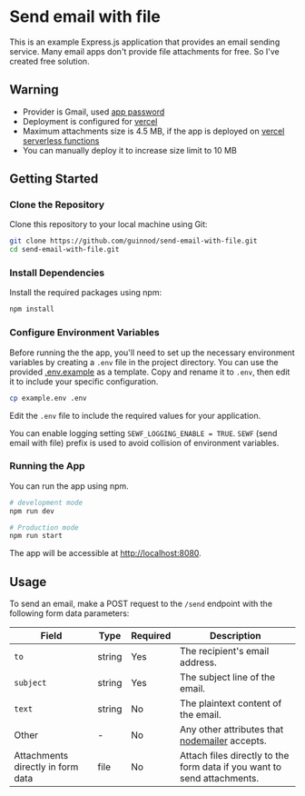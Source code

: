 # Send email with file

This is an example Express.js application that provides an email sending service. Many email apps don't provide file attachments for free. So I've created free solution.

## Warning

-   Provider is Gmail, used [app password](https://support.google.com/mail/answer/185833?hl=en)
-   Deployment is configured for [vercel](https://vercel.com/)
-   Maximum attachments size is 4.5 MB, if the app is deployed on [vercel serverless functions](https://vercel.com/guides/how-to-bypass-vercel-body-size-limit-serverless-functions)
-   You can manually deploy it to increase size limit to 10 MB

## Getting Started

### Clone the Repository

Clone this repository to your local machine using Git:

```bash
git clone https://github.com/guinnod/send-email-with-file.git
cd send-email-with-file.git
```

### Install Dependencies

Install the required packages using npm:

```bash
npm install
```

### Configure Environment Variables

Before running the the app, you'll need to set up the necessary environment variables by creating a `.env` file in the project directory.
You can use the provided [.env.example](.env.example) as a template.
Copy and rename it to `.env`, then edit it to include your specific configuration.

```bash
cp example.env .env
```

Edit the `.env` file to include the required values for your application.

You can enable logging setting `SEWF_LOGGING_ENABLE = TRUE`.
`SEWF` (send email with file) prefix is used to avoid collision of environment variables.

### Running the App

You can run the app using npm.

```bash
# development mode
npm run dev

# Production mode
npm run start
```

The app will be accessible at [http://localhost:8080](http://localhost:8080).

## Usage

To send an email, make a POST request to the `/send` endpoint with the following form data parameters:

| Field                             | Type   | Required | Description                                                                   |
| --------------------------------- | ------ | -------- | ----------------------------------------------------------------------------- |
| `to`                              | string | Yes      | The recipient's email address.                                                |
| `subject`                         | string | Yes      | The subject line of the email.                                                |
| `text`                            | string | No       | The plaintext content of the email.                                           |
| Other                             | -      | No       | Any other attributes that [nodemailer](https://nodemailer.com/smtp/) accepts. |
| Attachments directly in form data | file   | No       | Attach files directly to the form data if you want to send attachments.       |
